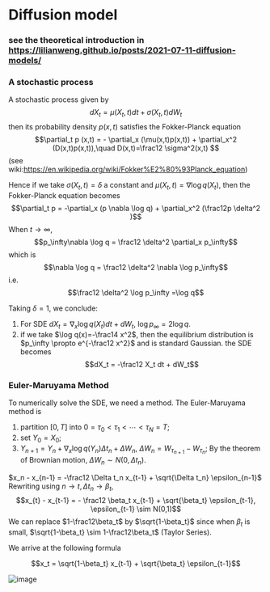 # Diffusion model
### see the theoretical introduction in https://lilianweng.github.io/posts/2021-07-11-diffusion-models/

<!-- The diffusion model is based on the Langevin dynamics
$$x_t = x_{t-1} + \frac{\delta}{2} \nabla_x \log p(x_{t-1}) + \sqrt{\delta} \epsilon_t, \quad \epsilon_t \sim N(0,1)$$
So that the equilibrium distribution of $x_t$ as $t\to\infty$ is
$$\log p  = C$$ -->

### A stochastic process
A stochastic process given by
$$d X_t = \mu(X_t,t) dt + \sigma(X_t,t) dW_t$$
then its probability density $p(x,t)$ satisfies the Fokker-Planck equation
$$\partial_t p (x,t) = - \partial_x (\mu(x,t)p(x,t)) + \partial_x^2 (D(x,t)p(x,t)),\quad D(x,t)=\frac12 \sigma^2(x,t) $$
(see wiki:https://en.wikipedia.org/wiki/Fokker%E2%80%93Planck_equation)

Hence if we take $\sigma(X_t,t) = \delta$ a constant and $\mu(X_t,t) = \nabla \log q(X_t)$, then the Fokker-Planck equation becomes
$$\partial_t p = -\partial_x (p \nabla \log q) + \partial_x^2 (\frac12p \delta^2 )$$
When $t\to\infty$,
$$p_\infty\nabla \log q = \frac12 \delta^2 \partial_x p_\infty$$
which is
$$\nabla \log q = \frac12 \delta^2 \nabla \log p_\infty$$
i.e.
$$\frac12 \delta^2 \log p_\infty =\log  q$$

Taking $\delta=1$,
we conclude:

1. For SDE $dX_t = \nabla_x \log q(X_t) dt +  dW_t$, $\log p_\infty = 2 \log q$.
2. if we take $\log q(x)=-\frac14 x^2$, then the equilibrium distribution is $p_\infty \propto e^{-\frac12 x^2}$ and is standard Gaussian.
the SDE becomes
$$dX_t = -\frac12 X_t dt + dW_t$$

### Euler-Maruyama Method
To numerically solve the SDE, we need a method. The Euler-Maruyama method is
1. partition $[0,T]$ into $0=\tau_0 <\tau_1 < \cdots  < \tau_N = T$;
2. set $Y_0 = X_0$;
3. $Y_{n+1} = Y_n + \nabla_x \log q(Y_n) \Delta t_n + \Delta W_n$, $\Delta W_n = W_{\tau_{n+1}}-W_{\tau_n}$;
By the theorem of Brownian motion, $\Delta W_n \sim N(0,\Delta t_n)$.

$x_n - x_{n-1} = -\frac12 \Delta t_n x_{t-1} + \sqrt{\Delta t_n} \epsilon_{n-1}$
Rewriting using $n\to t, \Delta t_n\to \beta_t$,
$$x_{t}  - x_{t-1} = - \frac12 \beta_t x_{t-1} + \sqrt{\beta_t} \epsilon_{t-1}, \epsilon_{t-1} \sim N(0,1)$$
We can replace $1-\frac12\beta_t$ by $\sqrt{1-\beta_t}$ since when $\beta_t$ is small, $\sqrt{1-\beta_t} \sim 1-\frac12\beta_t$ (Taylor Series).

We arrive at the following formula

$$x_t = \sqrt{1-\beta_t} x_{t-1} + \sqrt{\beta_t} \epsilon_{t-1}$$


![image](https://github.com/alexhuo2020/alexhuo2020.github.io/assets/136142213/455d6357-85c6-4247-8b9c-2fbec97b5601)
